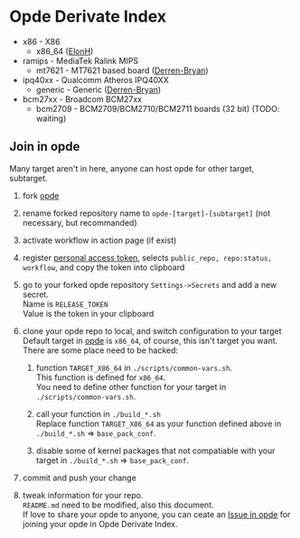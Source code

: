 # Opde Derivate Index

- x86 - X86
  - x86_64 ([ElonH](https://github.com/ElonH/opde))
- ramips - MediaTek Ralink MIPS
  - mt7621 - MT7621 based board ([Derren-Bryan](https://github.com/Derren-Bryan/opde-ramips-mt7621))
- ipq40xx - Qualcomm Atheros IPQ40XX
  - generic - Generic ([Derren-Bryan](https://github.com/Derren-Bryan/opde-ipq40xx-generic))
- bcm27xx - Broadcom BCM27xx
  - bcm2709 - BCM2709/BCM2710/BCM2711 boards (32 bit) (TODO: waiting)

## Join in opde

Many target aren't in here, anyone can host opde for other target, subtarget.

1. fork [opde](https://github.com/ElonH/opde)

2. rename forked repository name to `opde-[target]-[subtarget]` (not necessary, but recommanded)

3. activate workflow in action page (if exist)

4. register [personal access token](https://github.com/settings/tokens), selects `public_repo, repo:status, workflow`, and copy the token into clipboard

5. go to your forked opde repository `Settings->Secrets` and add a new secret.  
  Name is `RELEASE_TOKEN`  
  Value is the token in your clipboard

6. clone your opde repo to local, and switch configuration to your target  
  Default target in [opde](https://github.com/ElonH/opde) is `x86_64`, of course, this isn't target you want.  
  There are some place need to be hacked:

    1. function `TARGET_X86_64` in `./scripts/common-vars.sh`.  
      This function is defined for `x86_64`.  
      You need to define other function for your target in `./scripts/common-vars.sh`.

    2. call your function in `./build_*.sh`  
      Replace function `TARGET_X86_64` as your function defined above in `./build_*.sh` => `base_pack_conf`.

    3. disable some of kernel packages that not compatiable with your target in `./build_*.sh` => `base_pack_conf`.

7. commit and push your change

8. tweak information for your repo.  
  `README.md` need to be modified, also this document.  
  If love to share your opde to anyone, you can ceate an [Issue in opde](https://github.com/ElonH/opde/issues) for joining your opde in Opde Derivate Index.
